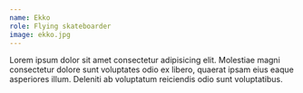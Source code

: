 ```yaml
---
name: Ekko
role: Flying skateboarder
image: ekko.jpg
---
```


Lorem ipsum dolor sit amet consectetur adipisicing elit. Molestiae magni consectetur dolore sunt voluptates odio ex libero, quaerat ipsam eius eaque asperiores illum. Deleniti ab voluptatum reiciendis odio sunt voluptatibus.
